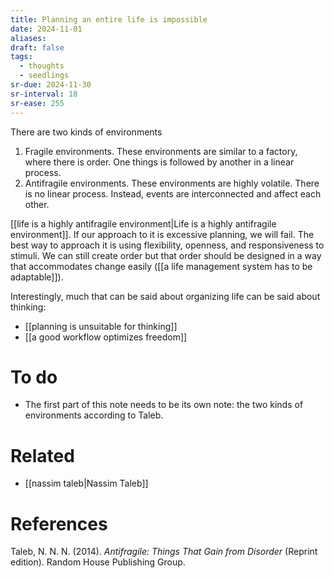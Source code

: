 ```yaml
---
title: Planning an entire life is impossible
date: 2024-11-01
aliases: 
draft: false
tags:
  - thoughts
  - seedlings
sr-due: 2024-11-30
sr-interval: 18
sr-ease: 255
---
```

There are two kinds of environments

1. Fragile environments. These environments are similar to a factory, where there is order. One things is followed by another in a linear process.
2. Antifragile environments. These environments are highly volatile. There is no linear process. Instead, events are interconnected and affect each other.

[[life is a highly antifragile environment|Life is a highly antifragile environment]]. If our approach to it is excessive planning, we will fail. The best way to approach it is using flexibility, openness, and responsiveness to stimuli. We can still create order but that order should be designed in a way that accommodates change easily ([[a life management system has to be adaptable]]).

Interestingly, much that can be said about organizing life can be said about thinking:

- [[planning is unsuitable for thinking]]
- [[a good workflow optimizes freedom]]

# To do

- The first part of this note needs to be its own note: the two kinds of environments according to Taleb.

# Related

- [[nassim taleb|Nassim Taleb]]

# References

Taleb, N. N. N. (2014). *Antifragile: Things That Gain from Disorder* (Reprint edition). Random House Publishing Group.

